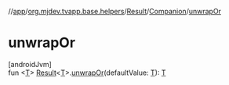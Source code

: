 //[app](../../../../index.md)/[org.mjdev.tvapp.base.helpers](../../index.md)/[Result](../index.md)/[Companion](index.md)/[unwrapOr](unwrap-or.md)

# unwrapOr

[androidJvm]\
fun &lt;[T](unwrap-or.md)&gt; [Result](../index.md)&lt;[T](unwrap-or.md)&gt;.[unwrapOr](unwrap-or.md)(defaultValue: [T](unwrap-or.md)): [T](unwrap-or.md)
